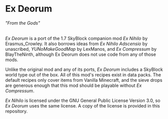# Ex Deorum
###### *"From the Gods"*
*Ex Deorum* is a port of the 1.7 SkyBlock companion mod *Ex Nihilo* by Erasmus_Crowley. It also borrows ideas from 
*Ex Nihilo Adscensio* by unascribed, *YUNoMakeGoodMap* by LexManos, and *Ex Compressum* by BlayTheNinth,
although Ex Deorum does not use code from any of those mods.

Unlike the original mod and any of its ports, *Ex Deorum* includes a SkyBlock world type out of the box.
All of this mod's recipes exist in data packs. The default recipes only cover items from Vanilla Minecraft,
and the sieve drops are generous enough that this mod should be playable without *Ex Compressum*.

*Ex Nihilo* is licensed under the GNU General Public License Version 3.0, so *Ex Deorum*
uses the same license. A copy of the license is provided in this repository.

